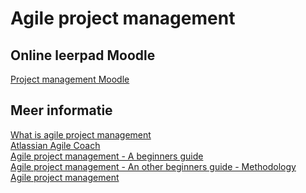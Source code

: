 # Agile project management

## Online leerpad Moodle

[Project management Moodle](https://moodle.syntrawest.be/mod/scorm/view.php?id=17446)

## Meer informatie

[What is agile project management](https://www.apm.org.uk/resources/find-a-resource/agile-project-management/)\
[Atlassian Agile Coach](https://www.atlassian.com/agile/project-management)\
[Agile project management - A beginners guide](https://www.cio.com/article/3156998/agile-project-management-a-beginners-guide.html)\
[Agile project management - An other beginners guide - Methodology](https://www.workfront.com/blog/the-beginners-guide-to-agile-project-management-methodology)\
[Agile project management](https://searchcio.techtarget.com/definition/Agile-project-management)
